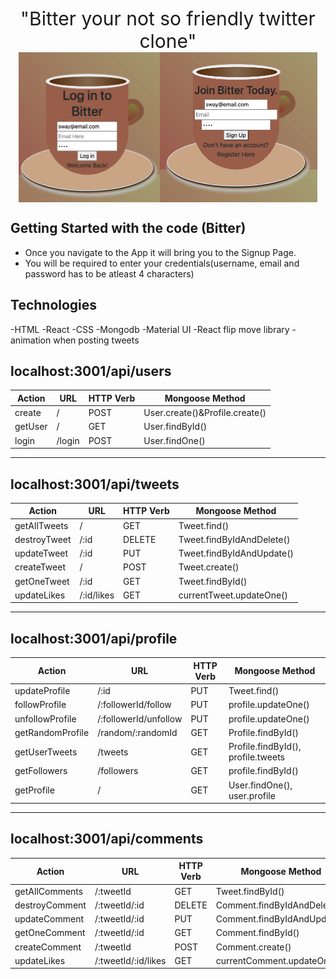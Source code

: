 <div style='font-size:30px; text-align:center'>
 "Bitter your not so friendly twitter clone"
</div>

<div style="display:flex;justify-content:center;">
<img src="images/signup.png" height='45%' width='45%'/>
<img src="images/Login.png"
height='50%' width='50%'/>
</div>

## Getting Started with the code (Bitter)
- Once you navigate to the App it will bring you to the Signup Page.
- You will be required to enter your credentials(username, email and password has to be atleast 4 characters)

## Technologies
-HTML
-React
-CSS
-Mongodb
-Material UI
-React flip move library -animation when posting tweets


## localhost:3001/api/users
| Action | URL | HTTP Verb | Mongoose Method|
|---|---|---|---|
| create  | / | POST | User.create()&Profile.create() |
| getUser | / | GET | User.findById() |
| login | /login | POST | User.findOne() |

------

## localhost:3001/api/tweets
| Action | URL | HTTP Verb | Mongoose Method|
|---|---|---|---|
| getAllTweets  | / | GET | Tweet.find() |
| destroyTweet | /:id | DELETE | Tweet.findByIdAndDelete() |
| updateTweet | /:id | PUT | Tweet.findByIdAndUpdate() |
| createTweet | / | POST | Tweet.create() |
| getOneTweet | /:id | GET | Tweet.findById() |
| updateLikes | /:id/likes | GET | currentTweet.updateOne() |

-----

## localhost:3001/api/profile
| Action | URL | HTTP Verb | Mongoose Method|
|---|---|---|---|
| updateProfile  | /:id | PUT | Tweet.find() |
| followProfile | /:followerId/follow | PUT | profile.updateOne() |
| unfollowProfile | /:followerId/unfollow | PUT | profile.updateOne() |
| getRandomProfile | /random/:randomId | GET | Profile.findById() |
| getUserTweets | /tweets | GET | Profile.findById(), profile.tweets |
| getFollowers | /followers | GET | profile.findById() |
| getProfile | / | GET | User.findOne(), user.profile |

-----

## localhost:3001/api/comments
| Action | URL | HTTP Verb | Mongoose Method|
|---|---|---|---|
| getAllComments  | /:tweetId | GET | Tweet.findById() |
| destroyComment| /:tweetId/:id | DELETE | Comment.findByIdAndDelete() |
| updateComment | /:tweetId/:id | PUT | Comment.findByIdAndUpdate() |
| getOneComment | /:tweetId/:id  | GET | Comment.findById() |
| createComment | /:tweetId | POST | Comment.create() |
| updateLikes | /:tweetId/:id/likes | GET | currentComment.updateOne() |